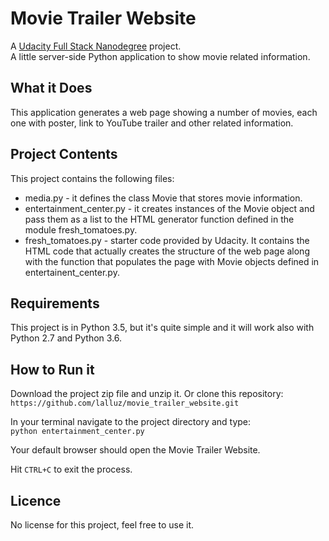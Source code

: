 # Movie Trailer Website
A [Udacity Full Stack Nanodegree](https://www.udacity.com/course/full-stack-web-developer-nanodegree--nd004) project.  
A little server-side Python application to show movie related information.

## What it Does
This application generates a web page showing a number of movies, each one with poster, 
link to YouTube trailer and other related information.

## Project Contents

This project contains the following files:
* media.py - it defines the class Movie that stores movie information.
* entertainment_center.py - it creates instances of the Movie object and 
pass them as a list to the HTML generator function defined in the module fresh_tomatoes.py.
* fresh_tomatoes.py - starter code provided by Udacity. It contains the HTML 
code that actually creates the structure of the web page along with the function 
that populates the page with Movie objects defined in entertainent_center.py.

## Requirements
 This project is in Python 3.5, but it's quite simple and it will work 
 also with Python 2.7 and Python 3.6.
 
## How to Run it
Download the project zip file and unzip it. 
Or clone this repository:
` https://github.com/lalluz/movie_trailer_website.git `  

In your terminal navigate to the project directory and type:  
` python entertainment_center.py `

Your default browser should open the Movie Trailer Website.

Hit ` CTRL+C ` to exit the process.

## Licence
No license for this project, feel free to use it.